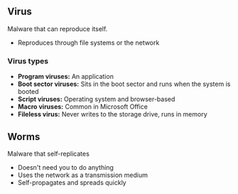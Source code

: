 ## Virus

Malware that can reproduce itself.
- Reproduces through file systems or the network

### Virus types

- **Program viruses:** An application
- **Boot sector viruses:** Sits in the boot sector and runs when the system is booted
- **Script viruses:** Operating system and browser-based
- **Macro viruses:** Common in Microsoft Office
- **Fileless virus:** Never writes to the storage drive, runs in memory

## Worms

Malware that self-replicates
- Doesn't need you to do anything
- Uses the network as a transmission medium
- Self-propagates and spreads quickly

